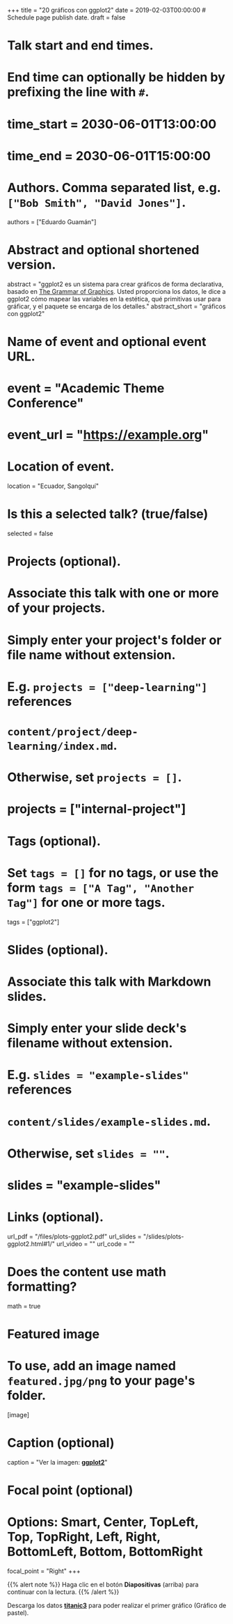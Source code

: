 +++
title = "20 gráficos con ggplot2"
date = 2019-02-03T00:00:00  # Schedule page publish date.
draft = false

# Talk start and end times.
#   End time can optionally be hidden by prefixing the line with `#`.
# time_start = 2030-06-01T13:00:00
# time_end = 2030-06-01T15:00:00

# Authors. Comma separated list, e.g. `["Bob Smith", "David Jones"]`.
authors = ["Eduardo Guamán"]

# Abstract and optional shortened version.
abstract = "ggplot2 es un sistema para crear gráficos de forma declarativa, basado en [The Grammar of Graphics](https://www.amazon.com/Grammar-Graphics-Statistics-Computing-ebook-dp-B00HWUVHXK/dp/B00HWUVHXK/). Usted proporciona los datos, le dice a ggplot2 cómo mapear las variables en la estética, qué primitivas usar para gráficar, y el paquete se encarga de los detalles."
abstract_short = "gráficos con ggplot2"

# Name of event and optional event URL.
# event = "Academic Theme Conference"
# event_url = "https://example.org"

# Location of event.
location = "Ecuador, Sangolquí"

# Is this a selected talk? (true/false)
selected = false

# Projects (optional).
#   Associate this talk with one or more of your projects.
#   Simply enter your project's folder or file name without extension.
#   E.g. `projects = ["deep-learning"]` references 
#   `content/project/deep-learning/index.md`.
#   Otherwise, set `projects = []`.
# projects = ["internal-project"]

# Tags (optional).
#   Set `tags = []` for no tags, or use the form `tags = ["A Tag", "Another Tag"]` for one or more tags.
tags = ["ggplot2"]

# Slides (optional).
#   Associate this talk with Markdown slides.
#   Simply enter your slide deck's filename without extension.
#   E.g. `slides = "example-slides"` references 
#   `content/slides/example-slides.md`.
#   Otherwise, set `slides = ""`.
# slides = "example-slides"

# Links (optional).
url_pdf = "/files/plots-ggplot2.pdf"
url_slides = "/slides/plots-ggplot2.html#1/"
url_video = ""
url_code = ""

# Does the content use math formatting?
math = true

# Featured image
# To use, add an image named `featured.jpg/png` to your page's folder. 
[image]
  # Caption (optional)
  caption = "Ver la imagen: [**ggplot2**](https://ggplot2.tidyverse.org/)"

  # Focal point (optional)
  # Options: Smart, Center, TopLeft, Top, TopRight, Left, Right, BottomLeft, Bottom, BottomRight
  focal_point = "Right"
+++

{{% alert note %}}
Haga clic en el botón **Diapositivas** (arriba) para continuar con la lectura.
{{% /alert %}}

Descarga los datos [__titanic3__](/files/titanic3.csv) para poder realizar el primer gráfico (Gráfico de pastel).

